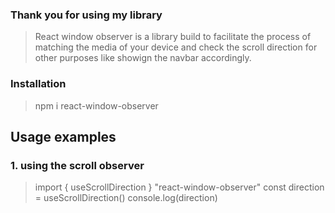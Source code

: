 ### Thank you for using my library

> React window observer is a library build to facilitate the process of matching the media of your device and check the scroll direction for other purposes like showign the navbar accordingly.


### Installation
> npm i react-window-observer


## Usage examples
### 1. using the scroll observer
> import { useScrollDirection } "react-window-observer"
> const direction = useScrollDirection()
> console.log(direction)